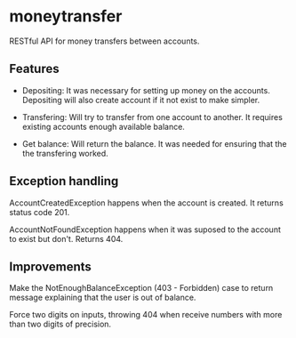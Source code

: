 # moneytransfer
RESTful API for money transfers between accounts.

## Features

- Depositing: It was necessary for setting up money on the accounts. Depositing will also create account if it not exist to make simpler.

- Transfering: Will try to transfer from one account to another. It requires existing accounts enough available balance.

- Get balance: Will return the balance. It was needed for ensuring that the the transfering worked.

## Exception handling

AccountCreatedException happens when the account is created. It returns status code 201.

AccountNotFoundException happens when it was suposed to the account to exist but don't. Returns 404.

## Improvements

Make the NotEnoughBalanceException (403 - Forbidden) case to return message explaining that the user is out of balance.

Force two digits on inputs, throwing 404 when receive numbers with more than two digits of precision.
